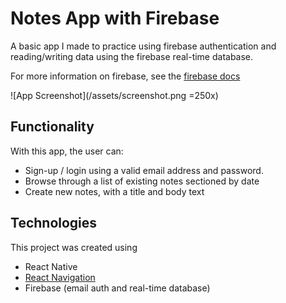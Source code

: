 # Notes App with Firebase

A basic app I made to practice using firebase authentication and reading/writing data using the firebase real-time database.

For more information on firebase, see the [firebase docs](https://firebase.google.com/docs/)

![App Screenshot](/assets/screenshot.png =250x)

## Functionality

With this app, the user can:

* Sign-up / login using a valid email address and password.
* Browse through a list of existing notes sectioned by date
* Create new notes, with a title and body text

## Technologies

This project was created using

* React Native
* [React Navigation](https://github.com/react-navigation/react-navigation)
* Firebase (email auth and real-time database)
